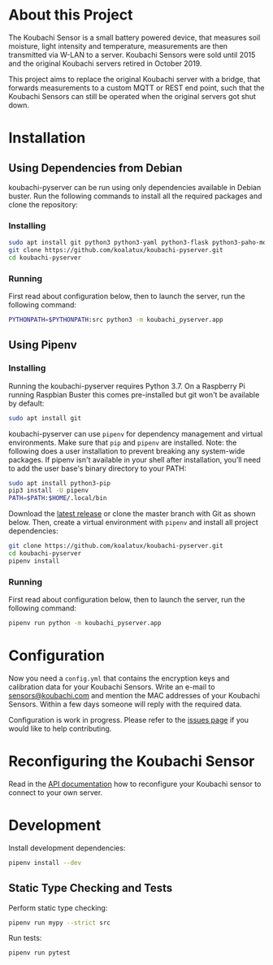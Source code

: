 # About this Project

The Koubachi Sensor is a small battery powered device, that measures
soil moisture, light intensity and temperature, measurements are then
transmitted via W-LAN to a server. Koubachi Sensors were sold until 2015
and the original Koubachi servers retired in October 2019.

This project aims to replace the original Koubachi server with a bridge,
that forwards measurements to a custom MQTT or REST end point, such that
the Koubachi Sensors can still be operated when the original servers got
shut down.

# Installation

## Using Dependencies from Debian

koubachi-pyserver can be run using only dependencies available in
Debian buster. Run the following commands to install all the required
packages and clone the repository:

### Installing

```bash
sudo apt install git python3 python3-yaml python3-flask python3-paho-mqtt python3-cryptography
git clone https://github.com/koalatux/koubachi-pyserver.git
cd koubachi-pyserver
```

### Running

First read about configuration below, then to launch the server, run the
following command:

```bash
PYTHONPATH=$PYTHONPATH:src python3 -m koubachi_pyserver.app
```

## Using Pipenv

### Installing

Running the koubachi-pyserver requires Python 3.7. On a Raspberry Pi
running Raspbian Buster this comes pre-installed but git won't be
available by default:

```bash
sudo apt install git
```

koubachi-pyserver can use `pipenv` for dependency management and virtual
environments. Make sure that `pip` and  `pipenv` are installed. Note:
the following does a user installation to prevent breaking any
system-wide packages. If pipenv isn't available in your shell after
installation, you’ll need to add the user base's binary directory to
your PATH:

```bash
sudo apt install python3-pip
pip3 install -U pipenv
PATH=$PATH:$HOME/.local/bin
```
 
Download the [latest
release](https://github.com/koalatux/koubachi-pyserver/releases) or
clone the master branch with Git as shown below. Then, create a virtual
environment with `pipenv` and install all project dependencies:

```bash
git clone https://github.com/koalatux/koubachi-pyserver.git
cd koubachi-pyserver
pipenv install
```

### Running

First read about configuration below, then to launch the server, run the
following command:

```bash
pipenv run python -m koubachi_pyserver.app
```

# Configuration

Now you need a `config.yml` that contains the encryption keys and
calibration data for your Koubachi Sensors. Write an e-mail to
[sensors@koubachi.com](mailto:sensors@koubachi.com) and mention the MAC
addresses of your Koubachi Sensors. Within a few days someone will reply
with the required data.

Configuration is work in progress. Please refer to the [issues
page](https://github.com/koalatux/koubachi-pyserver/issues) if you would
like to help contributing.

# Reconfiguring the Koubachi Sensor

Read in the [API
documentation](https://github.com/koubachi-sensor/api-docs#change-the-sensors-server-address)
how to reconfigure your Koubachi sensor to connect to your own server.

# Development

Install development dependencies:

```bash
pipenv install --dev
```

## Static Type Checking and Tests

Perform static type checking:

```bash
pipenv run mypy --strict src
```

Run tests:

```bash
pipenv run pytest
```

